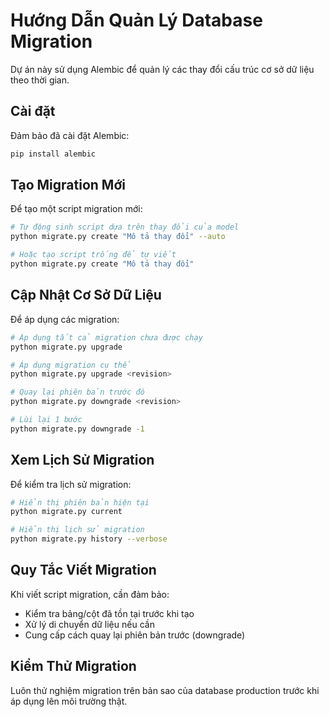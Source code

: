 # Hướng Dẫn Quản Lý Database Migration

Dự án này sử dụng Alembic để quản lý các thay đổi cấu trúc cơ sở dữ liệu theo thời gian.

## Cài đặt

Đảm bảo đã cài đặt Alembic:

```bash
pip install alembic
```

## Tạo Migration Mới

Để tạo một script migration mới:

```bash
# Tự động sinh script dựa trên thay đổi của model
python migrate.py create "Mô tả thay đổi" --auto

# Hoặc tạo script trống để tự viết
python migrate.py create "Mô tả thay đổi"
```

## Cập Nhật Cơ Sở Dữ Liệu

Để áp dụng các migration:

```bash
# Áp dụng tất cả migration chưa được chạy
python migrate.py upgrade

# Áp dụng migration cụ thể
python migrate.py upgrade <revision>

# Quay lại phiên bản trước đó
python migrate.py downgrade <revision>

# Lùi lại 1 bước
python migrate.py downgrade -1
```

## Xem Lịch Sử Migration

Để kiểm tra lịch sử migration:

```bash
# Hiển thị phiên bản hiện tại
python migrate.py current

# Hiển thị lịch sử migration
python migrate.py history --verbose
```

## Quy Tắc Viết Migration

Khi viết script migration, cần đảm bảo:
- Kiểm tra bảng/cột đã tồn tại trước khi tạo
- Xử lý di chuyển dữ liệu nếu cần
- Cung cấp cách quay lại phiên bản trước (downgrade)

## Kiểm Thử Migration

Luôn thử nghiệm migration trên bản sao của database production trước khi áp dụng lên môi trường thật. 